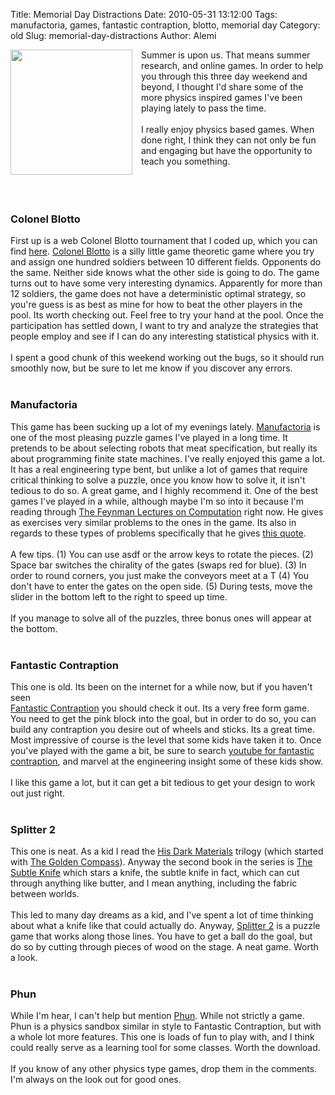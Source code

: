 Title: Memorial Day Distractions
Date: 2010-05-31 13:12:00
Tags: manufactoria, games, fantastic contraption, blotto, memorial day
Category: old
Slug: memorial-day-distractions
Author: Alemi

<div class="separator" style="clear: both; text-align: center;"><a href="http://1.bp.blogspot.com/_YOjDhtygcuA/TAPt33D8YYI/AAAAAAAAALQ/oUokdNNFupw/s1600/manufactoria.png" imageanchor="1" style="clear: left; float: left; margin-bottom: 1em; margin-right: 1em;"><img border="0" height="200" src="http://1.bp.blogspot.com/_YOjDhtygcuA/TAPt33D8YYI/AAAAAAAAALQ/oUokdNNFupw/s200/manufactoria.png" width="195" /></a></div>Summer is upon us.  That means summer research, and online games.  In order to help you through this three day weekend and beyond, I thought I'd share some of the more physics inspired games I've been playing lately to pass the time.<br /><br />I really enjoy physics based games.  When done right, I think they can not only be fun and engaging but have the opportunity to teach you something.<br /><br /><a name='more'></a><br /><br /><h3>Colonel Blotto </h3>First up is a web Colonel Blotto tournament that I coded up, which you can find <a href="http://pages.physics.cornell.edu/~aalemi/blotto/index.php">here</a>.  <a href="http://en.wikipedia.org/wiki/Colonel_Blotto">Colonel Blotto</a> is a silly little game theoretic game where you try and assign one hundred soldiers between 10 different fields.  Opponents do the same.  Neither side knows what the other side is going to do.  The game turns out to have some very interesting dynamics.  Apparently for more than 12 soldiers, the game does not have a deterministic optimal strategy, so you're guess is as best as mine for how to beat the other players in the pool.  Its worth checking out.  Feel free to try your hand at the pool.  Once the participation has settled down, I want to try and analyze the strategies that people employ and see if I can do any interesting statistical physics with it.<br /><br />I spent a good chunk of this weekend working out the bugs, so it should run smoothly now, but be sure to let me know if you discover any errors.<br /><br /><h3>Manufactoria</h3>This game has been sucking up a lot of my evenings lately.  <a href="http://pleasingfungus.com/">Manufactoria</a> is one of the most pleasing puzzle games I've played in a long time.  It pretends to be about selecting robots that meat specification, but really its about programming finite state machines.  I've really enjoyed this game a lot.  It has a real engineering type bent, but unlike a lot of games that require critical thinking to solve a puzzle, once you know how to solve it, it isn't tedious to do so.  A great game, and I highly recommend it.  One of the best games I've played in a while, although maybe I'm so into it because I'm reading through <a href="http://books.google.com/books?id=-olQAAAAMAAJ&amp;q=feynman+lectures+on+computation&amp;dq=feynman+lectures+on+computation&amp;ei=qOoDTIntCqCszQSc-cyODA&amp;cd=1">The Feynman Lectures on Computation</a> right now.  He gives as exercises very similar problems to the ones in the game.  Its also in regards to these types of problems specifically that he gives <a href="http://thevirtuosi.blogspot.com/2010/04/some-of-best-advice-youll-ever-receive.html">this quote</a>.<br /><br />A few tips. (1) You can use asdf or the arrow keys to rotate the pieces. (2) Space bar switches the chirality of the gates (swaps red for blue). (3) In order to round corners, you just make the conveyors meet at a T (4) You don't have to enter the gates on the open side.  (5) During tests, move the slider in the bottom left to the right to speed up time.<br /><br />If you manage to solve all of the puzzles, three bonus ones will appear at the bottom.<br /><br /><h3>Fantastic Contraption</h3>This one is old.  Its been on the internet for a while now, but if you haven't seen <br /><a href="http://www.kongregate.com/games/inXile_Ent/fantastic-contraption?acomplete=fantastic">Fantastic Contraption</a> you should check it out.  Its a very free form game.  You need to get the pink block into the goal, but in order to do so, you can build any contraption you desire out of wheels and sticks.  Its a great time.  Most impressive of course is the level that some kids have taken it to.  Once you've played with the game a bit, be sure to search <a href="http://www.youtube.com/results?search_query=fantastic+contraption&amp;page=&amp;utm_source=opensearch">youtube for fantastic contraption</a>, and marvel at the engineering insight some of these kids show.<br /><br />I like this game a lot, but it can get a bit tedious to get your design to work out just right.<br /><br /><h3>Splitter 2</h3>This one is neat.  As a kid I read the <a href="http://en.wikipedia.org/wiki/His_Dark_Materials">His Dark Materials</a> trilogy (which started with <a href="http://en.wikipedia.org/wiki/Golden_Compass">The Golden Compass</a>).  Anyway the second book in the series is <a href="http://en.wikipedia.org/wiki/The_Subtle_Knife">The Subtle Knife</a> which stars a knife, the subtle knife in fact, which can cut through anything like butter, and I mean anything, including the fabric between worlds.  <br /><br />This led to many day dreams as a kid, and I've spent a lot of time thinking about what a knife like that could actually do.  Anyway, <a href="http://www.kongregate.com/games/CasualCollective/splitter-2">Splitter 2</a> is a puzzle game that works along those lines.  You have to get a ball do the goal, but do so by cutting through pieces of wood on the stage.  A neat game.  Worth a look.<br /><br /><h3>Phun</h3>While I'm hear, I can't help but mention <a href="http://www.phunland.com/wiki/Home">Phun</a>.  While not strictly a game. Phun is a physics sandbox similar in style to Fantastic Contraption, but with a whole lot more features.   This one is loads of fun to play with, and I think could really serve as a learning tool for some classes.  Worth the download.<br /><br />If you know of any other physics type games, drop them in the comments.  I'm always on the look out for good ones.
